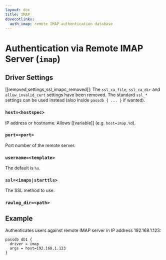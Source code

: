 ```yaml
---
layout: doc
title: IMAP
dovecotlinks:
  auth_imap: remote IMAP authentication database
---
```


# Authentication via Remote IMAP Server (`imap`)

## Driver Settings

[[removed,settings_ssl_imapc_removed]]: The `ssl_ca_file`, `ssl_ca_dir` and
`allow_invalid_cert` settings have been removed. The standard `ssl_*` settings
can be used instead (also inside `passdb { ... }` if wanted).

### `host=<hostspec>`

IP address or hostname. Allows [[variable]] (e.g. `host=imap.%d`).

### `port=<port>`

Port number of the remote server.

### `username=<template>`

The default is `%u`.

### `ssl=<imaps|starttls>`

The SSL method to use.

### `rawlog_dir=<path>`

## Example

Authenticates users against remote IMAP server in IP address 192.168.1.123:

```
passdb db1 {
  driver = imap
  args = host=192.168.1.123
}
```
